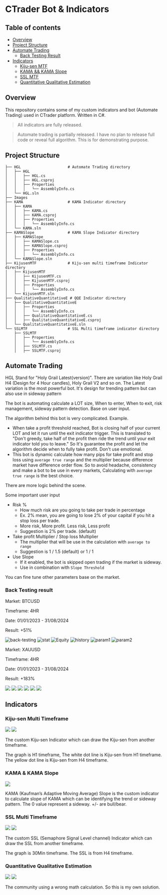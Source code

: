 # CTrader Bot & Indicators

## Table of contents
- [Overview](#overview)
- [Project Structure](#project-structure)
- [Automate Trading](#automate-trading)
    * [Back Testing Result](#back-testing-result)
- [Indicators](#indicators)
    * [Kiju-sen MTF](#kiju-sen-multi-timeframe)
    * [KAMA && KAMA Slope](#kama--kama-slope)
    * [SSL MTF](#ssl-multi-timeframe)
    * [Quantitative Qualitative Estimation](#quantitative-qualitative-estimation)

## Overview
This repository contains some of my custom indicators and bot (Automate Trading) used in CTrader platform. Written in C#. 

> All indicators are fully released.

> Automate trading is partially released. I have no plan to release full code or reveal full algorithm. This is for demonstrating purpose.

## Project Structure
```
├── HGL                     # Automate Trading directory
│   ├── HGL
│   │   ├── HGL.cs
│   │   ├── HGL.csproj
│   │   ├── Properties
│   │   │   └── AssemblyInfo.cs
│   └── HGL.sln
├── Images
├── KAMA                    # KAMA Indicator directory
│   ├── KAMA
│   │   ├── KAMA.cs
│   │   ├── KAMA.csproj
│   │   ├── Properties
│   │   │   └── AssemblyInfo.cs
│   └── KAMA.sln
├── KAMASlope               # KAMA Slope Indicator directory
│   ├── KAMASlope
│   │   ├── KAMASlope.cs
│   │   ├── KAMASlope.csproj
│   │   ├── Properties
│   │   │   └── AssemblyInfo.cs
│   └── KAMASlope.sln
├── KijusenMTF              # Kiju-sen multi timeframe Indicator directory
│   ├── KijusenMTF
│   │   ├── KijusenMTF.cs
│   │   ├── KijusenMTF.csproj
│   │   ├── Properties
│   │   │   └── AssemblyInfo.cs
│   └── KijusenMTF.sln
├── QualitativeQuantitativeE # QQE Indicator directory
│   ├── QualitativeQuantitativeE
│   │   ├── Properties
│   │   │   └── AssemblyInfo.cs
│   │   ├── QualitativeQuantitativeE.cs
│   │   ├── QualitativeQuantitativeE.csproj
│   └── QualitativeQuantitativeE.sln
└── SSLMTF                  # SSL Multi timeframe indicator directory
    ├── SSLMTF
    │   ├── Properties
    │   │   └── AssemblyInfo.cs
    │   ├── SSLMTF.cs
    │   ├── SSLMTF.csproj
```

## Automate Trading
HGL Stand for "Holy Grail Latest(version)". There are variation like Holy Grail H4 (Design for 4 Hour candles), Holy Grail V2 and so on. The Latest variation is the most powerful bot. It's design for trending pattern but can also use in sideway pattern

The bot is automating calculate a LOT size, When to enter, When to exit, risk management, sideway pattern detection. Base on user input.

The algorithm behind this bot is very complicated. Example. 
- When take a profit threshold reached, Bot is closing half of your current LOT and let it run until the exit indicator trigger. This is translated to "Don't greedy, take half of the profit then ride the trend until your exit indicator told you to leave." So It's guarantee the profit and let the algorithm decide when to fully take profit. Don't use emotional.
- This bot is dynamic calculate how many pips for take profit and stop loss using `average true range` and the multiplier because difference market have difference order flow. So to avoid headache, consistency and make a bot to be use in every markets, Calculating with `average true range` is the best choice.

There are more logic behind the scene.

Some important user input
- Risk % 
    * How much risk are you going to take per trade in percentage 
    * Ex. 2% mean, you are going to lose 2% of your capital if you hit a stop loss per trade.
    * More risk, More profit. Less risk, Less profit
    * Suggestion is 2% per trade. (default)
- Take profit Multiplier / Stop loss Multiplier
    * The multiplier that will be use in the calculation with `average to range`
    * Suggestion is 1 / 1.5 (default) or 1 / 1 
- Use Slope
    * If it enabled, the bot is skipped open trading if the market is sideway.
    * Use in combination with `Slope Threshold`

You can fine tune other parameters base on the market.

### Back Testing result
Market: BTCUSD

Timeframe: 4HR

Date: 01/01/2023 - 31/08/2024

Result: +51%

![back-testing](https://github.com/opplieam/ctrader-bot-indicator/blob/main/Images/BTCUSDH4/Back-Testing.PNG?raw=true)
![stat](https://github.com/opplieam/ctrader-bot-indicator/blob/main/Images/BTCUSDH4/Trade-Stat.PNG?raw=true)
![Equity](https://github.com/opplieam/ctrader-bot-indicator/blob/main/Images/BTCUSDH4/Equity.PNG?raw=true)
![history](https://github.com/opplieam/ctrader-bot-indicator/blob/main/Images/BTCUSDH4/History.PNG?raw=true)
![param1](https://github.com/opplieam/ctrader-bot-indicator/blob/main/Images/BTCUSDH4/Param1.PNG?raw=true)
![param2](https://github.com/opplieam/ctrader-bot-indicator/blob/main/Images/BTCUSDH4/Param2.PNG?raw=true)


Market: XAUUSD

Timeframe: 4HR

Date: 01/01/2023 - 31/08/2024

Result: +183%

![](https://github.com/opplieam/ctrader-bot-indicator/blob/main/Images/XAUUSDH4/Back-Testing.PNG?raw=true)
![](https://github.com/opplieam/ctrader-bot-indicator/blob/main/Images/XAUUSDH4/Trade-Stat.PNG?raw=true)
![](https://github.com/opplieam/ctrader-bot-indicator/blob/main/Images/XAUUSDH4/Equity.PNG?raw=true)
![](https://github.com/opplieam/ctrader-bot-indicator/blob/main/Images/XAUUSDH4/History.PNG?raw=true)
![](https://github.com/opplieam/ctrader-bot-indicator/blob/main/Images/XAUUSDH4/Param1.PNG?raw=true)
![](https://github.com/opplieam/ctrader-bot-indicator/blob/main/Images/XAUUSDH4/Param2.PNG?raw=true)

## Indicators
### Kiju-sen Multi Timeframe
![](https://github.com/opplieam/ctrader-bot-indicator/blob/main/Images/Kijusen-MTF.PNG?raw=true)
![](https://github.com/opplieam/ctrader-bot-indicator/blob/main/Images/Kijusen-MTF-Setting.PNG?raw=true)

The custom Kiju-sen Indicator which can draw the Kiju-sen from another timeframe. 

The graph is H1 timeframe, The white dot line is Kiju-sen from H1 timeframe. The yellow dot line is Kiju-sen from H4 timeframe.

### KAMA & KAMA Slope
![](https://github.com/opplieam/ctrader-bot-indicator/blob/main/Images/KAMA+Slope.PNG?raw=true)

KAMA (Kaufman’s Adaptive Moving Average) Slope is the custom indicator to calculate slope of KAMA which can be identifying the trend or sideway pattern. The 0 value represent a sideway. +/- are bull/bear. 

### SSL Multi Timeframe
![](https://github.com/opplieam/ctrader-bot-indicator/blob/main/Images/SSL-MTF.PNG?raw=true)
![](https://github.com/opplieam/ctrader-bot-indicator/blob/main/Images/SSL-MTF-Setting.PNG?raw=true)

The custom SSL (Semaphore Signal Level channel) Indicator which can draw the SSL from another timeframe.

The graph is 30Min timeframe. The SSL is from H4 timeframe.

### Quantitative Qualitative Estimation
![](https://github.com/opplieam/ctrader-bot-indicator/blob/main/Images/QQE.PNG?raw=true)
![](https://github.com/opplieam/ctrader-bot-indicator/blob/main/Images/QQE-Setting.PNG?raw=true)

The community using a wrong math calculation. So this is my own solution.